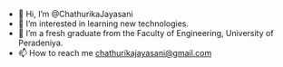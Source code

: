 - 👋 Hi, I’m @ChathurikaJayasani
- 👀 I’m interested in learning new technologies.
- 🌱 I’m a fresh graduate from the Faculty of Engineering, University of Peradeniya.
- 📫 How to reach me chathurikajayasani@gmail.com

<!---
ChathurikaJayasani/ChathurikaJayasani is a ✨ special ✨ repository because its `README.md` (this file) appears on your GitHub profile.
You can click the Preview link to take a look at your changes.
--->
